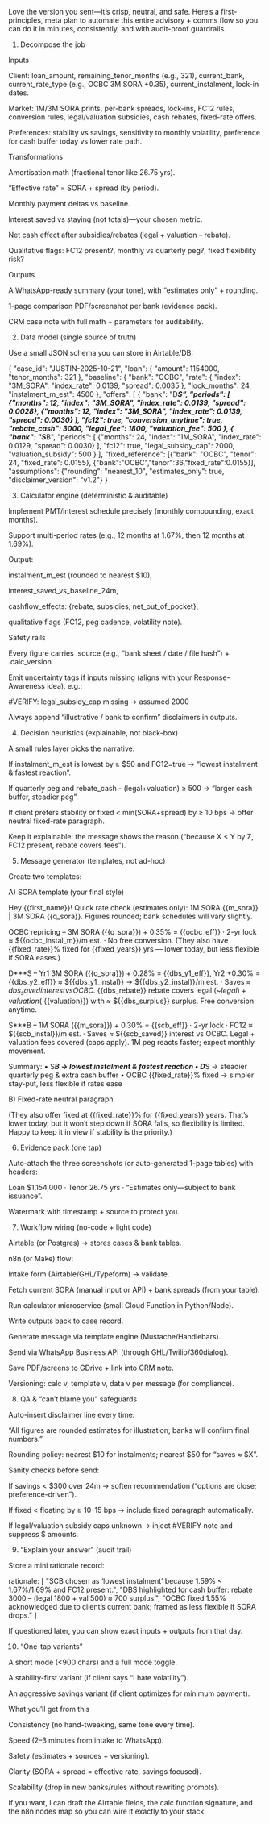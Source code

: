 Love the version you sent—it’s crisp, neutral, and safe. Here’s a first-principles, meta plan to automate this entire advisory + comms flow so you can do it in minutes, consistently, and with audit-proof guardrails.

1) Decompose the job

Inputs

Client: loan_amount, remaining_tenor_months (e.g., 321), current_bank, current_rate_type (e.g., OCBC 3M SORA +0.35), current_instalment, lock-in dates.

Market: 1M/3M SORA prints, per-bank spreads, lock-ins, FC12 rules, conversion rules, legal/valuation subsidies, cash rebates, fixed-rate offers.

Preferences: stability vs savings, sensitivity to monthly volatility, preference for cash buffer today vs lower rate path.

Transformations

Amortisation math (fractional tenor like 26.75 yrs).

“Effective rate” = SORA + spread (by period).

Monthly payment deltas vs baseline.

Interest saved vs staying (not totals)—your chosen metric.

Net cash effect after subsidies/rebates (legal + valuation – rebate).

Qualitative flags: FC12 present?, monthly vs quarterly peg?, fixed flexibility risk?

Outputs

A WhatsApp-ready summary (your tone), with “estimates only” + rounding.

1-page comparison PDF/screenshot per bank (evidence pack).

CRM case note with full math + parameters for auditability.

2) Data model (single source of truth)

Use a small JSON schema you can store in Airtable/DB:

{
  "case_id": "JUSTIN-2025-10-21",
  "loan": { "amount": 1154000, "tenor_months": 321 },
  "baseline": {
    "bank": "OCBC",
    "rate": { "index": "3M_SORA", "index_rate": 0.0139, "spread": 0.0035 },
    "lock_months": 24,
    "instalment_m_est": 4500
  },
  "offers": [
    {
      "bank": "D***S",
      "periods": [
        {"months": 12, "index": "3M_SORA", "index_rate": 0.0139, "spread": 0.0028},
        {"months": 12, "index": "3M_SORA", "index_rate": 0.0139, "spread": 0.0030}
      ],
      "fc12": true, "conversion_anytime": true,
      "rebate_cash": 3000, "legal_fee": 1800, "valuation_fee": 500
    },
    {
      "bank": "S***B",
      "periods": [
        {"months": 24, "index": "1M_SORA", "index_rate": 0.0129, "spread": 0.0030}
      ],
      "fc12": true, "legal_subsidy_cap": 2000, "valuation_subsidy": 500
    }
  ],
  "fixed_reference": [{"bank": "OCBC", "tenor": 24, "fixed_rate": 0.0155}, {"bank":"OCBC","tenor":36,"fixed_rate":0.0155}],
  "assumptions": {"rounding": "nearest_10", "estimates_only": true, "disclaimer_version": "v1.2"}
}

3) Calculator engine (deterministic & auditable)

Implement PMT/interest schedule precisely (monthly compounding, exact months).

Support multi-period rates (e.g., 12 months at 1.67%, then 12 months at 1.69%).

Output:

instalment_m_est (rounded to nearest $10),

interest_saved_vs_baseline_24m,

cashflow_effects: {rebate, subsidies, net_out_of_pocket},

qualitative flags (FC12, peg cadence, volatility note).

Safety rails

Every figure carries .source (e.g., “bank sheet / date / file hash”) + .calc_version.

Emit uncertainty tags if inputs missing (aligns with your Response-Awareness idea), e.g.:

#VERIFY: legal_subsidy_cap missing -> assumed 2000

Always append “illustrative / bank to confirm” disclaimers in outputs.

4) Decision heuristics (explainable, not black-box)

A small rules layer picks the narrative:

If instalment_m_est is lowest by ≥ $50 and FC12=true → “lowest instalment & fastest reaction”.

If quarterly peg and rebate_cash - (legal+valuation) ≥ 500 → “larger cash buffer, steadier peg”.

If client prefers stability or fixed < min(SORA+spread) by ≥ 10 bps → offer neutral fixed-rate paragraph.

Keep it explainable: the message shows the reason (“because X < Y by Z, FC12 present, rebate covers fees”).

5) Message generator (templates, not ad-hoc)

Create two templates:

A) SORA template (your final style)

Hey {{first_name}}!
Quick rate check (estimates only): 1M SORA {{m_sora}} | 3M SORA {{q_sora}}.
Figures rounded; bank schedules will vary slightly.

OCBC repricing – 3M SORA ({{q_sora}}) + 0.35% = {{ocbc_eff}} · 2-yr lock
≈ ${{ocbc_instal_m}}/m est. · No free conversion.
(They also have {{fixed_rate}}% fixed for {{fixed_years}} yrs — lower today, but less flexible if SORA eases.)

D***S – Yr1 3M SORA ({{q_sora}}) + 0.28% = {{dbs_y1_eff}}, Yr2 +0.30% = {{dbs_y2_eff}}
≈ ${{dbs_y1_instal}} → ${{dbs_y2_instal}}/m est. · Saves ≈ ${{dbs_saved}} interest vs OCBC.
~${{dbs_rebate}} rebate covers legal (~${{legal}}) + valuation (~${{valuation}}) with ≈ ${{dbs_surplus}} surplus.
Free conversion anytime.

S***B – 1M SORA ({{m_sora}}) + 0.30% = {{scb_eff}} · 2-yr lock · FC12
≈ ${{scb_instal}}/m est. · Saves ≈ ${{scb_saved}} interest vs OCBC.
Legal + valuation fees covered (caps apply).
1M peg reacts faster; expect monthly movement.

Summary:
• S***B → lowest instalment & fastest reaction
• D***S → steadier quarterly peg & extra cash buffer
• OCBC {{fixed_rate}}% fixed → simpler stay-put, less flexible if rates ease


B) Fixed-rate neutral paragraph

(They also offer fixed at {{fixed_rate}}% for {{fixed_years}} years. That’s lower today, but it won’t step down if SORA falls, so flexibility is limited. Happy to keep it in view if stability is the priority.)

6) Evidence pack (one tap)

Auto-attach the three screenshots (or auto-generated 1-page tables) with headers:

Loan $1,154,000 · Tenor 26.75 yrs · “Estimates only—subject to bank issuance”.

Watermark with timestamp + source to protect you.

7) Workflow wiring (no-code + light code)

Airtable (or Postgres) → stores cases & bank tables.

n8n (or Make) flow:

Intake form (Airtable/GHL/Typeform) → validate.

Fetch current SORA (manual input or API) + bank spreads (from your table).

Run calculator microservice (small Cloud Function in Python/Node).

Write outputs back to case record.

Generate message via template engine (Mustache/Handlebars).

Send via WhatsApp Business API (through GHL/Twilio/360dialog).

Save PDF/screens to GDrive + link into CRM note.

Versioning: calc v, template v, data v per message (for compliance).

8) QA & “can’t blame you” safeguards

Auto-insert disclaimer line every time:

“All figures are rounded estimates for illustration; banks will confirm final numbers.”

Rounding policy: nearest $10 for instalments; nearest $50 for “saves ≈ $X”.

Sanity checks before send:

If savings < $300 over 24m → soften recommendation (“options are close; preference-driven”).

If fixed < floating by ≥ 10–15 bps → include fixed paragraph automatically.

If legal/valuation subsidy caps unknown → inject #VERIFY note and suppress $ amounts.

9) “Explain your answer” (audit trail)

Store a mini rationale record:

rationale: [
  "SCB chosen as ‘lowest instalment’ because 1.59% < 1.67%/1.69% and FC12 present.",
  "DBS highlighted for cash buffer: rebate 3000 – (legal 1800 + val 500) ≈ 700 surplus.",
  "OCBC fixed 1.55% acknowledged due to client’s current bank; framed as less flexible if SORA drops."
]


If questioned later, you can show exact inputs + outputs from that day.

10) “One-tap variants”

A short mode (<900 chars) and a full mode toggle.

A stability-first variant (if client says “I hate volatility”).

An aggressive savings variant (if client optimizes for minimum payment).

What you’ll get from this

Consistency (no hand-tweaking, same tone every time).

Speed (2–3 minutes from intake to WhatsApp).

Safety (estimates + sources + versioning).

Clarity (SORA + spread = effective rate, savings focused).

Scalability (drop in new banks/rules without rewriting prompts).

If you want, I can draft the Airtable fields, the calc function signature, and the n8n nodes map so you can wire it exactly to your stack.